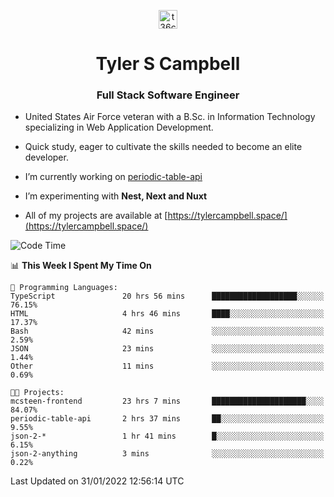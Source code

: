 <p align="center">
<a href="https://www.linkedin.com/in/t36campbell" target="blank"><img align="center" src="https://ik.imagekit.io/t36campbell/Portfolio/linkedin.png.original_m8bbGgPh6.png" alt="t36campbell" height="30" width="30" /></a>
</p>
<h1 align="center">Tyler S Campbell</h1>
<h3 align="center">Full Stack Software Engineer</h3>

* United States Air Force veteran with a B.Sc. in Information Technology specializing in Web Application Development. 

* Quick study, eager to cultivate the skills needed to become an elite developer.

* I’m currently working on [periodic-table-api](https://github.com/t36campbell/periodic-table-api)

* I’m experimenting with **Nest, Next and Nuxt**

* All of my projects are available at [https://tylercampbell.space/](https://tylercampbell.space/)

<!--START_SECTION:waka-->
![Code Time](http://img.shields.io/badge/Code%20Time-1%2C382%20hrs%2039%20mins-blue)

📊 **This Week I Spent My Time On** 

```text
💬 Programming Languages: 
TypeScript               20 hrs 56 mins      ███████████████████░░░░░░   76.15% 
HTML                     4 hrs 46 mins       ████░░░░░░░░░░░░░░░░░░░░░   17.37% 
Bash                     42 mins             ░░░░░░░░░░░░░░░░░░░░░░░░░   2.59% 
JSON                     23 mins             ░░░░░░░░░░░░░░░░░░░░░░░░░   1.44% 
Other                    11 mins             ░░░░░░░░░░░░░░░░░░░░░░░░░   0.69%

🐱‍💻 Projects: 
mcsteen-frontend         23 hrs 7 mins       █████████████████████░░░░   84.07% 
periodic-table-api       2 hrs 37 mins       ██░░░░░░░░░░░░░░░░░░░░░░░   9.55% 
json-2-*                 1 hr 41 mins        █░░░░░░░░░░░░░░░░░░░░░░░░   6.15% 
json-2-anything          3 mins              ░░░░░░░░░░░░░░░░░░░░░░░░░   0.22%

```


 Last Updated on 31/01/2022 12:56:14 UTC
<!--END_SECTION:waka-->
